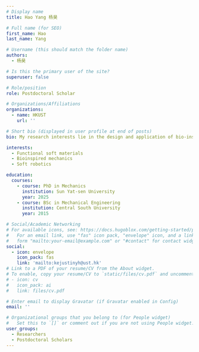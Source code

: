 ```yaml
---
# Display name
title: Hao Yang 杨昊

# Full name (for SEO)
first_name: Hao
last_name: Yang

# Username (this should match the folder name)
authors:
  - 杨昊

# Is this the primary user of the site?
superuser: false

# Role/position
role: Postdoctoral Scholar

# Organizations/Affiliations
organizations:
  - name: HKUST
    url: ''

# Short bio (displayed in user profile at end of posts)
bio: My research interests lie in the design and application of bio-inspired mechanical structures.

interests:
  - Functional soft materials
  - Bioinspired mechanics
  - Soft robotics

education:
  courses:
    - course: PhD in Mechanics
      institution: Sun Yat-sen University
      year: 2025
    - course: BSc in Mechanical Engineering
      institution: Central South University
      year: 2015

# Social/Academic Networking
# For available icons, see: https://docs.hugoblox.com/getting-started/page-builder/#icons
#   For an email link, use "fas" icon pack, "envelope" icon, and a link in the
#   form "mailto:your-email@example.com" or "#contact" for contact widget.
social:
  - icon: envelope
    icon_pack: fas
    link: 'mailto:kejustinyh@ust.hk'
# Link to a PDF of your resume/CV from the About widget.
# To enable, copy your resume/CV to `static/files/cv.pdf` and uncomment the lines below.
# - icon: cv
#   icon_pack: ai
#   link: files/cv.pdf

# Enter email to display Gravatar (if Gravatar enabled in Config)
email: ''

# Organizational groups that you belong to (for People widget)
#   Set this to `[]` or comment out if you are not using People widget.
user_groups:
  - Researchers
  - Postdoctoral Scholars
---
```



